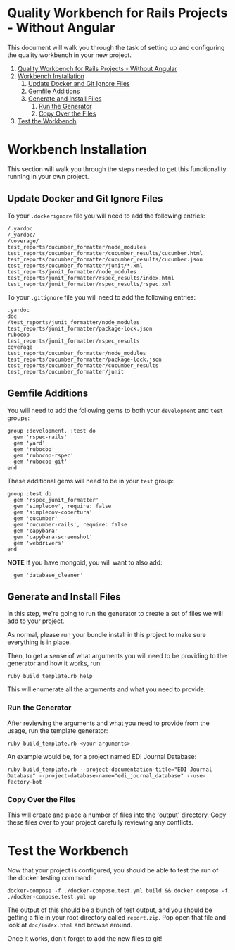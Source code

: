 # Quality Workbench for Rails Projects - Without Angular

This document will walk you through the task of setting up and configuring the quality workbench in your new project.

1. [Quality Workbench for Rails Projects - Without Angular](#quality-workbench-for-rails-projects---without-angular)
2. [Workbench Installation](#workbench-installation)
   1. [Update Docker and Git Ignore Files](#update-docker-and-git-ignore-files)
   2. [Gemfile Additions](#gemfile-additions)
   3. [Generate and Install Files](#generate-and-install-files)
      1. [Run the Generator](#run-the-generator)
      2. [Copy Over the Files](#copy-over-the-files)
3. [Test the Workbench](#test-the-workbench)

# Workbench Installation

This section will walk you through the steps needed to get this functionality running in your own project.

## Update Docker and Git Ignore Files

To your `.dockerignore` file you will need to add the following entries:
```
/.yardoc
/_yardoc/
/coverage/
test_reports/cucumber_formatter/node_modules
test_reports/cucumber_formatter/cucumber_results/cucumber.html
test_reports/cucumber_formatter/cucumber_results/cucumber.json
test_reports/cucumber_formatter/junit/*.xml
test_reports/junit_formatter/node_modules
test_reports/junit_formatter/rspec_results/index.html
test_reports/junit_formatter/rspec_results/rspec.xml
```

To your `.gitignore` file you will need to add the following entries:
```
.yardoc
doc
/test_reports/junit_formatter/node_modules
test_reports/junit_formatter/package-lock.json
rubocop
test_reports/junit_formatter/rspec_results
coverage
test_reports/cucumber_formatter/node_modules
test_reports/cucumber_formatter/package-lock.json
test_reports/cucumber_formatter/cucumber_results
test_reports/cucumber_formatter/junit
```

## Gemfile Additions

You will need to add the following gems to both your `development` and  `test`  groups:
```!ruby
group :development, :test do
  gem 'rspec-rails'
  gem 'yard'
  gem 'rubocop'
  gem 'rubocop-rspec'
  gem 'rubocop-git'
end
```

These additional gems will need to be in your `test` group:
```!ruby
group :test do
  gem 'rspec_junit_formatter'
  gem 'simplecov', require: false
  gem 'simplecov-cobertura'
  gem 'cucumber'
  gem 'cucumber-rails', require: false
  gem 'capybara'
  gem 'capybara-screenshot'
  gem 'webdrivers'
end
```

**NOTE** If you have mongoid, you will want to also add:
```!ruby
  gem 'database_cleaner'
```

## Generate and Install Files

In this step, we're going to run the generator to create a set of files we will add to your project.

As normal, please run your bundle install in this project to make sure everything is in place.

Then, to get a sense of what arguments you will need to be providing to the generator and how it works, run:
```
ruby build_template.rb help
```

This will enumerate all the arguments and what you need to provide.

### Run the Generator

After reviewing the arguments and what you need to provide from the usage, run the template generator:
```
ruby build_template.rb <your arguments>
```

An example would be, for a project named EDI Journal Database:
```
ruby build_template.rb --project-documentation-title="EDI Journal Database" --project-database-name="edi_journal_database" --use-factory-bot
```

### Copy Over the Files

This will create and place a number of files into the 'output' directory.  Copy these files over to your project carefully reviewing any conflicts.

# Test the Workbench

Now that your project is configured, you should be able to test the run of the docker testing command:
```
docker-compose -f ./docker-compose.test.yml build && docker compose -f ./docker-compose.test.yml up
```

The output of this should be a bunch of test output, and you should be  getting a file in your root directory called `report.zip`.  Pop open  that file and look at `doc/index.html` and browse around.

Once it works, don't forget to add the new files to git!